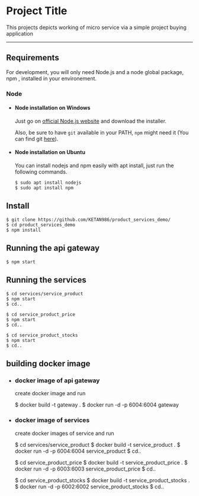 # Project Title

This projects depicts working of micro service via a simple project buying application

---
## Requirements

For development, you will only need Node.js and a node global package, npm , installed in your environement.

### Node
- #### Node installation on Windows

  Just go on [official Node.js website](https://nodejs.org/) and download the installer.
  
  Also, be sure to have `git` available in your PATH, `npm` might need it (You can find git [here](https://git-scm.com/)).

- #### Node installation on Ubuntu

  You can install nodejs and npm easily with apt install, just run the following commands.

      $ sudo apt install nodejs
      $ sudo apt install npm

## Install

    $ git clone https://github.com/KETAN986/product_services_demo/
    $ cd product_services_demo
    $ npm install


## Running the api gateway

    $ npm start


## Running the services
    $ cd services/service_product
    $ npm start
    $ cd..

    $ cd service_product_price
    $ npm start
    $ cd..

    $ cd service_product_stocks
    $ npm start
    $ cd..


## building docker image

- ### docker image of api gateway

  create docker image and run

    $ docker build -t gateway .
    $ docker run -d  -p 6004:6004 gateway

- ### docker image of services

  create docker images of service and run

    $ cd services/service_product
    $ docker build -t service_product .
    $ docker run -d  -p 6004:6004 service_product
    $ cd..

    $ cd service_product_price
    $ docker build -t service_product_price .
    $ docker run -d  -p 6003:6003 service_product_price
    $ cd..

    $ cd service_product_stocks
    $ docker build -t service_product_stocks .
    $ docker run -d  -p 6002:6002 service_product_stocks
    $ cd..
